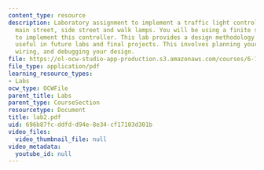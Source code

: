 ```yaml
---
content_type: resource
description: Laboratory assignment to implement a traffic light controller that operates
  main street, side street and walk lamps. You will be using a finite state machine
  to implement this controller. This lab provides a design methodology that will be
  useful in future labs and final projects. This involves planning your design, coding,
  wiring, and debugging your design.
file: https://ol-ocw-studio-app-production.s3.amazonaws.com/courses/6-111-introductory-digital-systems-laboratory-spring-2006/696b87fcddfdd94e8e34cf17103d301b_lab2.pdf
file_type: application/pdf
learning_resource_types:
- Labs
ocw_type: OCWFile
parent_title: Labs
parent_type: CourseSection
resourcetype: Document
title: lab2.pdf
uid: 696b87fc-ddfd-d94e-8e34-cf17103d301b
video_files:
  video_thumbnail_file: null
video_metadata:
  youtube_id: null
---
```


